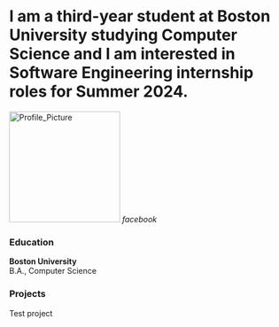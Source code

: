 <link rel=”stylesheet” href=”https://fonts.googleapis.com/icon?family=Material+Icons”>

# I am a third-year student at Boston University studying Computer Science and I am interested in Software Engineering internship roles for Summer 2024.
<img src="/assets/images/Profile_Picture.jpg" alt="Profile_Picture" width="200" length="200" />
<i class="material-icons">facebook</i>

### Education
**Boston University**  
B.A., Computer Science

### Projects

Test project

